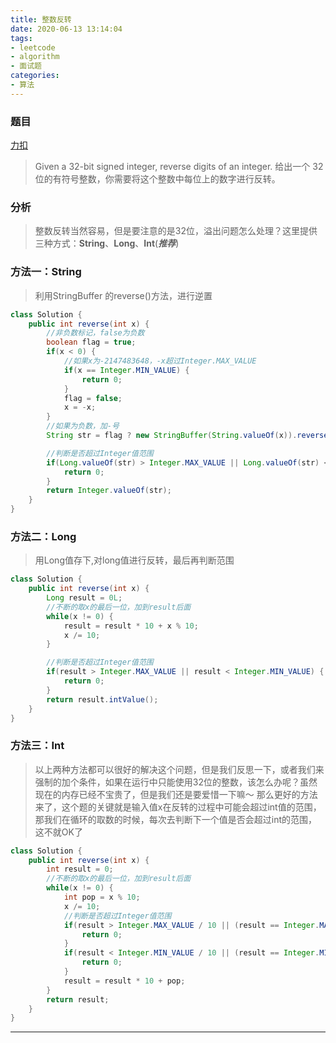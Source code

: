 ```yaml
---
title: 整数反转
date: 2020-06-13 13:14:04
tags:
- leetcode
- algorithm
- 面试题
categories:
- 算法
---
```


### 题目 
[力扣](https://leetcode-cn.com/problems/reverse-integer/)
> Given a 32-bit signed integer, reverse digits of an integer.
> 给出一个 32 位的有符号整数，你需要将这个整数中每位上的数字进行反转。

<!--more-->
### 分析
> 整数反转当然容易，但是要注意的是32位，溢出问题怎么处理？这里提供三种方式：**String**、**Long**、**Int**(***推荐***)

### 方法一：String
> 利用StringBuffer 的reverse()方法，进行逆置

```java
class Solution {
    public int reverse(int x) {
        //非负数标记，false为负数
        boolean flag = true;
        if(x < 0) {
            //如果x为-2147483648，-x超过Integer.MAX_VALUE
            if(x == Integer.MIN_VALUE) {
                return 0;
            }
            flag = false;
            x = -x;
        }
        //如果为负数，加-号
        String str = flag ? new StringBuffer(String.valueOf(x)).reverse().toString() : "-" + new StringBuffer(String.valueOf(x)).reverse();

        //判断是否超过Integer值范围
        if(Long.valueOf(str) > Integer.MAX_VALUE || Long.valueOf(str) < Integer.MIN_VALUE) {
            return 0;
        }
        return Integer.valueOf(str);
    }
}
```

### 方法二：Long
> 用Long值存下,对long值进行反转，最后再判断范围

```java
class Solution {
    public int reverse(int x) {
        Long result = 0L;
        //不断的取x的最后一位，加到result后面
        while(x != 0) {
            result = result * 10 + x % 10;
            x /= 10;
        }

        //判断是否超过Integer值范围
        if(result > Integer.MAX_VALUE || result < Integer.MIN_VALUE) {
            return 0;
        }
        return result.intValue();
    }
}
```

### 方法三：Int
> 以上两种方法都可以很好的解决这个问题，但是我们反思一下，或者我们来强制的加个条件，如果在运行中只能使用32位的整数，该怎么办呢？虽然现在的内存已经不宝贵了，但是我们还是要爱惜一下嘛～
> 那么更好的方法来了，这个题的关键就是输入值x在反转的过程中可能会超过int值的范围，那我们在循环的取数的时候，每次去判断下一个值是否会超过int的范围，这不就OK了

```java
class Solution {
    public int reverse(int x) {
        int result = 0;
        //不断的取x的最后一位，加到result后面
        while(x != 0) {
            int pop = x % 10;
            x /= 10;
            //判断是否超过Integer值范围
            if(result > Integer.MAX_VALUE / 10 || (result == Integer.MAX_VALUE / 10 && pop > Integer.MAX_VALUE % 10)) {
                return 0;
            }
            if(result < Integer.MIN_VALUE / 10 || (result == Integer.MIN_VALUE / 10 && pop < Integer.MIN_VALUE % 10)) {
                return 0;
            }
            result = result * 10 + pop;
        }
        return result;
    }
}
```

----------------------